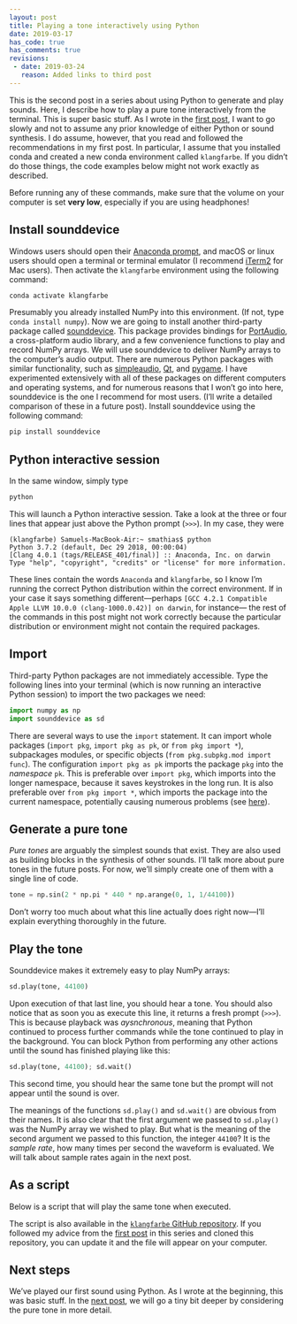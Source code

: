 ```yaml
---
layout: post
title: Playing a tone interactively using Python
date: 2019-03-17 
has_code: true
has_comments: true
revisions:
 - date: 2019-03-24
   reason: Added links to third post
---
```


This is the second post in a series about using Python to generate and play sounds.
Here, I describe how to play a pure tone interactively from the terminal. This is super
basic stuff. As I wrote in the [first post](getting-started-with-python-for-sound), I
want to go slowly and not to assume any prior knowledge of either Python or sound
synthesis. I do assume, however, that you read and followed the recommendations in my
first post. In particular, I assume that you installed conda and created a new conda
environment called `klangfarbe`. If you didn’t do those things, the code examples below
might not work exactly as described.

Before running any of these commands, make sure that the volume on your computer is set
**very low**, especially if you are using headphones!

## Install sounddevice

Windows users should open their
[Anaconda prompt](https://docs.anaconda.com/anaconda/user-guide/getting-started/#write-a-python-program-using-anaconda-prompt-or-terminal),
and macOS or linux users should open a terminal or terminal emulator (I recommend
[iTerm2](https://www.iterm2.com/) for Mac users). Then activate the `klangfarbe`
environment using the following command:
```bash
conda activate klangfarbe
```

Presumably you already installed NumPy into this environment. (If not, type
`conda install numpy`). Now we are going to install another third-party package called
[sounddevice](https://python-sounddevice.readthedocs.io/en/0.3.13/). This package
provides bindings for [PortAudio](http://www.portaudio.com/), a cross-platform audio
library, and a few convenience functions to play and record NumPy arrays. We will use
sounddevice to deliver NumPy arrays to the computer’s audio output. There are numerous
Python packages with similar functionality, such as
[simpleaudio](https://simpleaudio.readthedocs.io/en/latest/), [Qt](https://www.qt.io/),
and [pygame](https://www.pygame.org/news). I have experimented extensively with all of
these packages on different computers and operating systems, and for numerous reasons
that I won’t go into here, sounddevice is the one I recommend for most users. (I’ll
write a detailed comparison of these in a future post). Install sounddevice using the
following command:
```bash
pip install sounddevice
```

## Python interactive session

In the same window, simply type
```bash
python
```

This will launch a Python interactive session. Take a look at the three or four lines
that appear just above the Python prompt (`>>>`). In my case, they were
```
(klangfarbe) Samuels-MacBook-Air:~ smathias$ python
Python 3.7.2 (default, Dec 29 2018, 00:00:04)
[Clang 4.0.1 (tags/RELEASE_401/final)] :: Anaconda, Inc. on darwin
Type "help", "copyright", "credits" or "license" for more information.
```

These lines contain the words `Anaconda` and `klangfarbe`, so I know I’m running the
correct Python distribution within the correct environment. If in your case it says
something different—perhaps
`[GCC 4.2.1 Compatible Apple LLVM 10.0.0 (clang-1000.0.42)] on darwin`, for instance—
the rest of the commands in this post might not work correctly because the particular
distribution or environment might not contain the required packages.

## Import

Third-party Python packages are not immediately accessible. Type the following lines
into your terminal (which is now running an interactive Python session) to import the
two packages we need:
```python
import numpy as np
import sounddevice as sd
```

There are several ways to use the `import` statement. It can import whole packages
(`import pkg`, `import pkg as pk`, or `from pkg import *`), subpackages modules, or
specific objects (`from pkg.subpkg.mod import func`). The configuration
`import pkg as pk` imports the package `pkg` into the *namespace* `pk`. This is
preferable over `import pkg`, which imports into the longer namespace, because it
saves keystrokes in the long run. It is also preferable over `from pkg import *`,
which imports the package into the current namespace, potentially causing numerous
problems (see
[here](https://stackoverflow.com/questions/2360724/what-exactly-does-import-import)).

## Generate a pure tone

_Pure tones_ are arguably the simplest sounds that exist. They are also used as building
blocks in the synthesis of other sounds. I’ll talk more about pure tones in the future
posts. For now, we’ll simply create one of them with a single line of code.
```python
tone = np.sin(2 * np.pi * 440 * np.arange(0, 1, 1/44100))
```

Don’t worry too much about what this line actually does right now—I’ll explain
everything thoroughly in the future.

## Play the tone

Sounddevice makes it extremely easy to play NumPy arrays:
```python
sd.play(tone, 44100)
```

Upon execution of that last line, you should hear a tone. You should also notice that
as soon you as execute this line, it returns a fresh prompt (`>>>`). This is because
playback was _aysnchronous_, meaning that Python continued to process further commands
while the tone continued to play in the background. You can block Python from performing
any other actions until the sound has finished playing like this:
```python
sd.play(tone, 44100); sd.wait()
```

This second time, you should hear the same tone but the prompt will not appear until the
sound is over.

The meanings of the functions `sd.play()` and `sd.wait()` are obvious from their names.
It is also clear that the first argument we passed to `sd.play()` was the NumPy array we
wished to play. But what is the meaning of the second argument we passed to this
function, the integer `44100`? It is the _sample rate_, how many times per second the
waveform is evaluated. We will talk about sample rates again in the next post.

## As a script

Below is a script that will play the same tone when executed.

<script src="https://gist.github.com/sammosummo/ea1b006d1541c4f26ed6d554433d9c96.js"></script>

The script is also available in the [`klangfarbe` GitHub repository](https://github.com/sammosummo/klangfarbe/blob/master/play_tone.py).
If you followed my advice from the [first post](getting-started-with-python-for-sound)
in this series and cloned this repository, you can update it and the file will appear on
your computer.

## Next steps

We’ve played our first sound using Python. As I wrote at the beginning, this was basic
stuff. In the [next post](pure-tones), we will go a tiny bit deeper by considering the
pure tone in more detail.